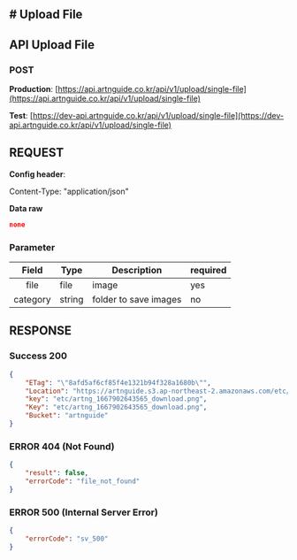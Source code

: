 ## # **Upload File**

## **API Upload File**

### **POST**

**Production**: [https://api.artnguide.co.kr/api/v1/upload/single-file](https://api.artnguide.co.kr/api/v1/upload/single-file)

**Test**: [https://dev-api.artnguide.co.kr/api/v1/upload/single-file](https://dev-api.artnguide.co.kr/api/v1/upload/single-file)

## **REQUEST**

**Config header**:

Content-Type: "application/json"

**Data raw**

```json
none
```

### **Parameter**

|  Field   | Type   | Description           | required |
| :------: | ------ | --------------------- | -------- |
|   file   | file   | image                 | yes      |
| category | string | folder to save images | no       |

## **RESPONSE**

### **Success 200**

```json
{
    "ETag": "\"8afd5af6cf85f4e1321b94f328a1680b\"",
    "Location": "https://artnguide.s3.ap-northeast-2.amazonaws.com/etc/artng_1667902643565_download.png",
    "key": "etc/artng_1667902643565_download.png",
    "Key": "etc/artng_1667902643565_download.png",
    "Bucket": "artnguide"
}
```

### **ERROR 404 (Not Found)**

```json
{
    "result": false,
    "errorCode": "file_not_found"
}
```

### **ERROR 500 (Internal Server Error)**

```json
{
    "errorCode": "sv_500"
}
```
